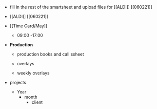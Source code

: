 - fill in the rest of the smartsheet and upload files for [[ALDI]] [[060221]]

- [[ALDI]] [[060221]]

- [[Time Card/May]]
	 - 09:00 -17:00

- **Production**
	 - production books and call ssheet

	 - overlays 

	 - weekly overlays

- projects
	 - Year
		 - month
			 - client 
